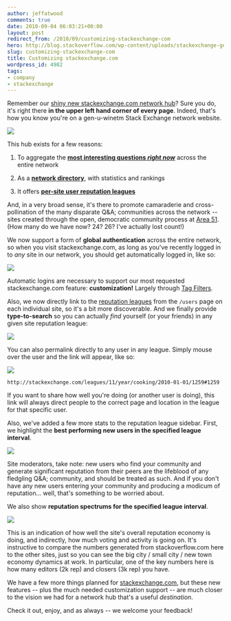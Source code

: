 ```yaml
---
author: jeffatwood
comments: true
date: 2010-09-04 06:03:21+00:00
layout: post
redirect_from: /2010/09/customizing-stackexchange-com
hero: http://blog.stackoverflow.com/wp-content/uploads/stackexchange-genuine-example11.png
slug: customizing-stackexchange-com
title: Customizing stackexchange.com
wordpress_id: 4982
tags:
- company
- stackexchange
---
```


Remember our [shiny new stackexchange.com network hub](http://blog.stackoverflow.com/2010/08/network-central-stackexchange-com/)? Sure you do, it's right there **in the upper left hand corner of every page**. Indeed, that's how you know you're on a gen-u-winetm Stack Exchange network website.

[![](http://blog.stackoverflow.com/wp-content/uploads/stackexchange-genuine-example11.png)](http://stackexchange.com)

This hub exists for a few reasons:





  1. To aggregate the **[most interesting questions _right now_](http://stackexchange.com)** across the entire network

  2. As a **[network directory](http://stackexchange.com/sites)**, with statistics and rankings

  3. It offers **[per-site user reputation leagues](http://stackexchange.com/leagues)**


And, in a very broad sense, it's there to promote camaraderie and cross-pollination of the many disparate Q&A; communities across the network -- sites created through the open, democratic community process at [Area 51](http://area51.stackexchange.com). (How many do we have now? 24? 26? I've actually lost count!)

We now support a form of **global authentication** across the entire network, so when you visit stackexchange.com, as long as you've recently logged in to _any_ site in our network, you should get automatically logged in, like so:

![](/blog/images/wordpress/automatic-global-login.png)

Automatic logins are necessary to support our most requested stackexchange.com feature: **customization!** Largely through [Tag Filters](http://blog.stackoverflow.com/2011/04/improved-tag-sets/). 

Also, we now directly link to the [reputation leagues](http://stackexchange.com/leagues) from the `/users` page on each individual site, so it's a bit more discoverable. And we finally provide **type-to-search** so you can actually _find_ yourself (or your friends) in any given site reputation league:

[![](http://blog.stackoverflow.com/wp-content/uploads/se-type-to-search.png)](http://stackexchange.com/leagues)

You can also permalink directly to any user in any league. Simply mouse over the user and the link will appear, like so:

[![](http://blog.stackoverflow.com/wp-content/uploads/se-user-league-permalink.png)](http://stackexchange.com/leagues/11/year/cooking/2010-01-01/1259#1259)

`http://stackexchange.com/leagues/11/year/cooking/2010-01-01/1259#1259`

If you want to share how well you're doing (or another user is doing), this link will always direct people to the correct page and location in the league for that specific user.


Also, we've added a few more stats to the reputation league sidebar. First, we highlight the **best performing new users in the specified league interval**.

[![](http://blog.stackoverflow.com/wp-content/uploads/se-top-new-user.png)](http://stackexchange.com/leagues/3/year/superuser)

Site moderators, take note: new users who find your community and generate significant reputation from their peers are the lifeblood of any fledgling Q&A; community, and should be treated as such. And if you don't have any new users entering your community and producing a modicum of reputation... well, that's something to be worried about.

We also show **reputation spectrums for the specified league interval**.

![](/blog/images/wordpress/se-reputation-spectrums.png)

This is an indication of how well the site's overall reputation economy is doing, and indirectly, how much voting and activity is going on. It's instructive to compare the numbers generated from stackoverflow.com here to the other sites, just so you can see the big city / small city / new town economy dynamics at work. In particular, one of the key numbers here is how many editors (2k rep) and closers (3k rep) you have.

We have a few more things planned for [stackexchange.com](http://stackexchange.com), but these new features -- plus the much needed customization support -- are much closer to the vision we had for a network hub that's a useful _destination_. 

Check it out, enjoy, and as always -- we welcome your feedback!
